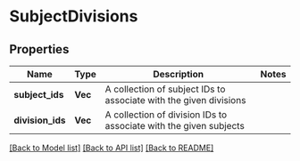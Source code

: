 # SubjectDivisions

## Properties

Name | Type | Description | Notes
------------ | ------------- | ------------- | -------------
**subject_ids** | **Vec<String>** | A collection of subject IDs to associate with the given divisions | 
**division_ids** | **Vec<String>** | A collection of division IDs to associate with the given subjects | 

[[Back to Model list]](../README.md#documentation-for-models) [[Back to API list]](../README.md#documentation-for-api-endpoints) [[Back to README]](../README.md)


